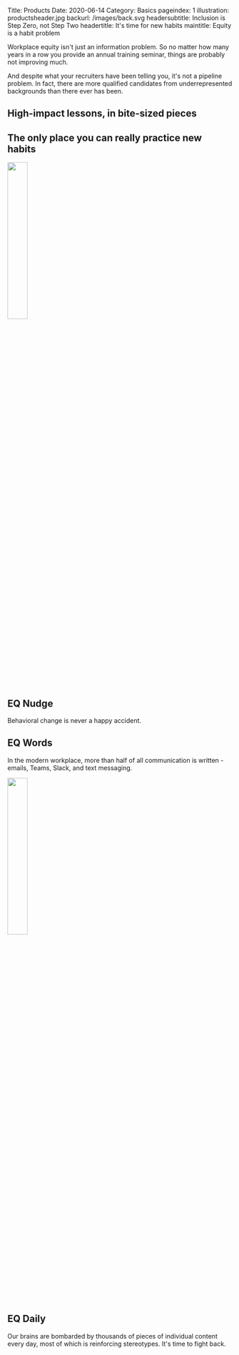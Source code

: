 Title: Products
Date: 2020-06-14
Category: Basics
pageindex: 1
illustration: productsheader.jpg
backurl: /images/back.svg
headersubtitle: Inclusion is Step Zero, not Step Two
headertitle: It's time for new habits
maintitle: Equity is a habit problem


Workplace equity isn't just an information problem. 
So no matter how many years in a row you provide an annual training seminar, things are probably not improving much.

And despite what your recruiters have been telling you, it's not a pipeline problem.
In fact, there are more qualified candidates from underrepresented backgrounds than there ever has been.

## High-impact lessons, in bite-sized pieces



## The only place you can really practice new habits


<a name="nudge"></a>
<img src="/images/nudge-screen1.png" style="width: 30%;" class="float-left">
## EQ Nudge

Behavioral change is never a happy accident.<br clear="all"/>


<a name="words"></a>
## EQ Words

In the modern workplace, more than half of all communication is written - emails, Teams, Slack, and text messaging.


<a name="daily"></a>
<img src="/images/billionaire.png" style="width: 30%;" class="float-right">
## EQ Daily
Our brains are bombarded by thousands of pieces of individual content every day, most of which is reinforcing stereotypes. It's time to fight back.<br clear="all"/>